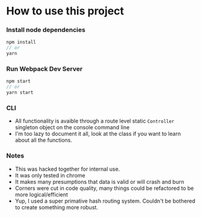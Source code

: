 # How to use this project

### Install node dependencies

```js
npm install
// or
yarn
```

### Run Webpack Dev Server

```js
npm start
// or
yarn start
```

### CLI

- All functionality is avaible through a route level static `Controller` singleton object on the console command line
- I'm too lazy to document it all, look at the class if you want to learn about all the functions.

### Notes

- This was hacked together for internal use.
- It was only tested in chrome
- It makes many presumptions that data is valid or will crash and burn
- Corners were cut in code quality, many things could be refactored to be more logical/efficient
- Yup, I used a super primative hash routing system. Couldn't be bothered to create something more robust. 